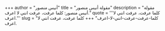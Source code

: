 +++
author = "أنيس منصور"
title = "مقولة أنيس منصور"
description = "مقولة أنيس منصور: كلما عرفت، عرفت انني لا اعرف."
quote = '''كلما عرفت، عرفت انني لا اعرف.'''
slug = "كلما-عرفت-عرفت-انني-لا-اعرف"
+++
كلما عرفت، عرفت انني لا اعرف.
